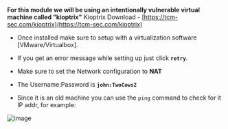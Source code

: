 
**For this module we will be using an intentionally vulnerable virtual machine called "kioptrix"**
Kioptrix Download - [https://tcm-sec.com/kioptrix](https://tcm-sec.com/kioptrix)

- Once installed make sure to setup with a virtualization software [VMware/Virtualbox].
- If you get an error message while setting up just click **`retry`**.
- Make sure to set the Network configuration to **NAT**
- The Username:Password is **`john:TwoCows2`**

- Since it is an old machine you can use the `ping` command to check for it IP addr, for example:

![image](https://github.com/sec-fortress/Practical-Ethical-Hacking-Notes/assets/132317714/f32c7b56-f804-4435-9131-99824e6bdd40)
